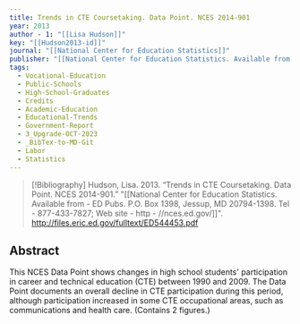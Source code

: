 ```yaml
---
title: Trends in CTE Coursetaking. Data Point. NCES 2014-901
year: 2013
author - 1: "[[Lisa Hudson]]"
key: "[[Hudson2013-id]]"
journal: "[[National Center for Education Statistics]]"
publisher: "[[National Center for Education Statistics. Available from -  ED Pubs. P.O. Box 1398, Jessup, MD 20794-1398. Tel -  877-433-7827; Web site -  http - //nces.ed.gov/]]"
tags:
  - Vocational-Education
  - Public-Schools
  - High-School-Graduates
  - Credits
  - Academic-Education
  - Educational-Trends
  - Government-Report
  - 3_Upgrade-OCT-2023
  - _BibTex-to-MD-Git
  - Labor
  - Statistics
---
```


> [!Bibliography]
> Hudson, Lisa. 2013. “Trends in CTE Coursetaking. Data Point. NCES 2014-901.” "[[National Center for Education Statistics. Available from -  ED Pubs. P.O. Box 1398, Jessup, MD 20794-1398. Tel -  877-433-7827; Web site -  http - //nces.ed.gov/]]". http://files.eric.ed.gov/fulltext/ED544453.pdf

## Abstract
This NCES Data Point shows changes in high school students' participation in career and technical education (CTE) between 1990 and 2009. The Data Point documents an overall decline in CTE participation during this period, although participation increased in some CTE occupational areas, such as communications and health care. (Contains 2 figures.)